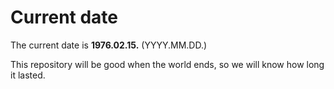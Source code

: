 # Current date

The current date is **1976.02.15.** (YYYY.MM.DD.)

This repository will be good when the world ends, so we will know how long it lasted.